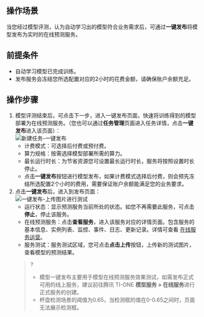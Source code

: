 ## 操作场景  
当您经过模型评测，认为自动学习出的模型符合业务需求后，可通过**一键发布**将模型发布为实时的在线预测服务。  



## 前提条件  
- 自动学习模型已完成训练。  
- 发布服务会冻结您所选配置对应的2小时的花费金额，请确保账户余额充足。  

## 操作步骤  
1. 模型评测结束后，可点击下一步，进入一键发布页面，快速将训练得到的模型部署为在线预测服务。（您也可以通过**任务管理**页面进入任务详情，点击**一键发布**进入该页面）：  
![新建任务-一键发布](https://qcloudimg.tencent-cloud.cn/raw/0b10c7f50b5e1e07d4b9bf120e94ccf4.png)  
	- 计费模式：可选择后付费或预付费。  
	- 算力规格：按需选择模型部署所需的算力。  
	- 最长运行时长：为节省资源您可设置最长运行时长，服务将按照设置时长停止。  
	- 点击**一键发布**按钮进行模型发布，如果计费模式选择后付费，则会预先冻结所选配置2个小时的费用，需要保证账户余额能满足您的业务要求。  
2. 点击**一键发布**后，进入到发布页面：  
	![一键发布-上传图片进行测试](https://qcloudimg.tencent-cloud.cn/raw/b1cbc22c0624b2cbae55b978ad27131c.png)  
	- 运行状态：显示预测服务当前所处的状态。如您不再需要此服务，可点击**停止**，停止该服务。  
	- 在线预测服务：点击**查看服务**，进入该服务对应的详情页面。包含服务的基本信息、实例列表、监控、事件、日志、更新记录。详情可查看 [在线服务运营](https://cloud.tencent.com/document/product/851/74143)。  
	- 服务测试：服务测试区域，您可点击**点击上传**按钮，上传新的测试图片，查看模型的预测结果。  
	>? 
	>- 模型一键发布主要用于模型在线预测服务效果测试，如需发布正式可用的线上服务，建议前往腾讯 TI-ONE **模型服务 > 在线服务**进行正式服务的创建。
	>- 杯盘检测场景的阈值为0.65，当检测框的值在0-0.65之间时，页面无法展示检测框。

